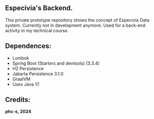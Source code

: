## Especivia's Backend.

This private prototype repository shows the concept of Especivia Data system. Currently not in development anymore. Used for a back-end activity in my technical course.

## Dependences: 

+ Lombok
+ Spring Boot (Starters and devtools) (3.3.4)
+ H2 Persistence
+ Jakarta Persistence 3.1.0
+ GraalVM
+ Uses Java 17.

## Credits: 
  
**phc-s, 2024**
